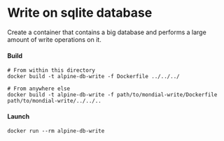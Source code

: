 # Write on sqlite database
Create a container that contains a big database and performs a large amount of write operations on it.

#### Build
```shell script
# From within this directory
docker build -t alpine-db-write -f Dockerfile ../../../

# From anywhere else
docker build -t alpine-db-write -f path/to/mondial-write/Dockerfile path/to/mondial-write/../../..
```

#### Launch
```shell script
docker run --rm alpine-db-write
```